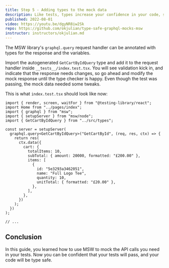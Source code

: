 ```yaml
---
title: Step 5 - Adding types to the mock data
description: Like tests, types increase your confidence in your code, so leveraging the power of both techniques is a good idea. Another benefit is a nicer development experience with mock autocompletion.
published: 2022-08-01
video: https://youtu.be/dgyNR8iw2Sk
repo: https://github.com/okjulian/type-safe-graphql-mocks-msw
instructor: instructors/okjulian.md
---
```


The MSW library's `graphql.query` request handler can be annotated with types for the response and the variables.

Import the autogenerated `GetCartByIdQuery` type and add it to the request handler inside `__tests__/index.test.tsx`. You will see validation kick in, and indicate that the response needs changes, so go ahead and modify the mock response until the type checker is happy. Even though the test was passing, the mock data needed some tweaks.

This is what `index.test.tsx` should look like now:

```tsx
import { render, screen, waitFor } from "@testing-library/react";
import Home from "../pages/index";
import { graphql } from "msw";
import { setupServer } from "msw/node";
import { GetCartByIdQuery } from "../src/types";

const server = setupServer(
  graphql.query<GetCartByIdQuery>("GetCartById", (req, res, ctx) => {
    return res(
      ctx.data({
        cart: {
          totalItems: 10,
          subTotal: { amount: 20000, formatted: "£200.00" },
          items: [
            {
              id: "5e3293a3462051",
              name: "Full Logo Tee",
              quantity: 10,
              unitTotal: { formatted: "£20.00" },
            },
          ],
        },
      })
    );
  })
);

// ...
```

## Conclusion

In this guide, you learned how to use MSW to mock the API calls you need in your tests. Now you can be confident that your tests will pass, and your code will be type safe.
